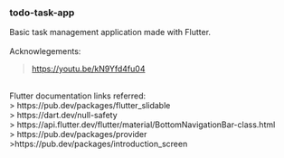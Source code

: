 ### todo-task-app
Basic task management application made with Flutter.  </br> </br>
Acknowlegements: </br>
> https://youtu.be/kN9Yfd4fu04 </br>
</br>
Flutter documentation links referred: </br>
> https://pub.dev/packages/flutter_slidable </br>
> https://dart.dev/null-safety </br>
> https://api.flutter.dev/flutter/material/BottomNavigationBar-class.html </br>
> https://pub.dev/packages/provider
>https://pub.dev/packages/introduction_screen
</br>
</br>

